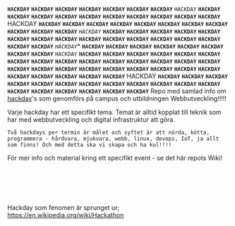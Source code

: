 

**`HACKDAY`** **`HACKDAY`** **`HACKDAY`** **`HACKDAY`** **`HACKDAY`** **`HACKDAY`** **`HACKDAY`** `HACKDAY` **`HACKDAY`** **`HACKDAY`** **`HACKDAY`** **`HACKDAY`** **`HACKDAY`** **`HACKDAY`** **`HACKDAY`** **`HACKDAY`** **`HACKDAY`** **`HACKDAY`** HACKDAY **`HACKDAY`** **`HACKDAY`** **`HACKDAY`** **`HACKDAY`** **`HACKDAY`** **`HACKDAY`** **`HACKDAY`** **`HACKDAY`** **`HACKDAY`** **`HACKDAY`** **`HACKDAY`** *`HACKDAY`* **`HACKDAY`** **`HACKDAY`** **`HACKDAY`** **`HACKDAY`** **`HACKDAY`** **`HACKDAY`** **`HACKDAY`** **`HACKDAY`** **`HACKDAY`** **`HACKDAY`** **`HACKDAY`** **`HACKDAY`** **`HACKDAY`** **`HACKDAY`** **`HACKDAY`** **`HACKDAY`** *`HACKDAY`** **`HACKDAY`** **`HACKDAY`** **`HACKDAY`** **`HACKDAY`** **`HACKDAY`** **`HACKDAY`** **`HACKDAY`** **`HACKDAY`** `HACKDAY` **`HACKDAY`** **`HACKDAY`** **`HACKDAY`** **`HACKDAY`** **`HACKDAY`** **`HACKDAY`** **`HACKDAY`** **`HACKDAY`** **`HACKDAY`** **`HACKDAY`** **`HACKDAY`** **`HACKDAY`** **`HACKDAY`** **`HACKDAY`** **`HACKDAY`** **`HACKDAY`** **`HACKDAY`** **`HACKDAY`** **`HACKDAY`** **`HACKDAY`** **`HACKDAY`** **`HACKDAY`** **`HACKDAY`** **`HACKDAY`** **`HACKDAY`** **`HACKDAY`** **`HACKDAY`** **`HACKDAY`** **`HACKDAY`** HACKDAY **`HACKDAY`** **`HACKDAY`** **`HACKDAY`** **`HACKDAY`** **`HACKDAY`** **`HACKDAY`** **`HACKDAY`**  **`HACKDAY`** **`HACKDAY`** **`HACKDAY`** **`HACKDAY`** **`HACKDAY`** **`HACKDAY`** **`HACKDAY`** **`HACKDAY`** **`HACKDAY`** **`HACKDAY`** **`HACKDAY`** 
Repo med samlad info om <a href="http://hackdaymanifesto.com/">hackday</a>'s som genomförs på campus och utbildningen Webbutveckling!!!!!    

Varje hackday har ett specifikt tema. Temat är alltid kopplat till teknik som har med webbutveckling och digital infrastruktur att göra.    

`Två hackdays per termin är målet och syftet är att nörda, kötta, programmera - hårdvara, mjukvara, webb, linux, devops, IoT, ja allt som finns! Och med detta ska vi skapa och ha kul!!!!`


För mer info och material kring ett specifikt event - se det här repots Wiki!




<br>
<br>
<br>
<br>



Hackday som fenomen är sprunget ur;  
https://en.wikipedia.org/wiki/Hackathon  

